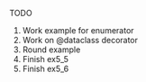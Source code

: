 TODO

1. Work example for enumerator
2. Work on @dataclass decorator
3. Round example
4. Finish ex5_5
5. Finish ex5_6

